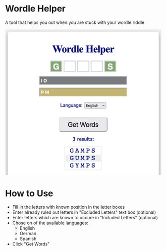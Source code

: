 # Wordle Helper
A tool that helps you out when you are stuck with your wordle riddle

![screenshot](wh.png)

# How to Use
* Fill in the letters with known position in the letter boxes
* Enter already ruled out letters in "Excluded Letters" text box (optional)
* Enter letters which are known to occure in "Included Letters" (optional)
* Chose on of the available languages:
   * English
   * German
   * Spanish
* Click "Get Words"